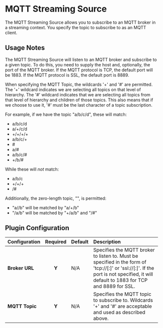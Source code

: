 MQTT Streaming Source
=====================

The MQTT Streaming Source allows you to subscribe to an MQTT broker in a streaming context. You
specify the topic to subscribe to as an MQTT client.

Usage Notes
-----------

The MQTT Streaming Source will listen to an MQTT broker and subscribe to a given topic. To do this,
you need to supply the host and, optionally, the port of the MQTT broker. If the MQTT protocol is
TCP, the default port will be 1883. If the MQTT protocol is SSL, the default port is 8889.

When specifying the MQTT Topic, the wildcards '+' and '#' are permitted. The '+' wildcard indicates
we are selecting all topics on that level of hierarchy. The '#' wildcard indicates that we are
selecting all topics from that level of hierarchy and children of those topics. This also means that
if we choose to use it, '#' must be the last character of a topic subscription.

For example, if we have the topic "a/b/c/d", these will match:

* a/b/c/d
* a/+/c/d
* +/+/+/+
* a/b/c/+
* \#
* a/#
* a/b/c/#
* +/b/#

While these will _not_ match:

* a/b/c
* +/+/+
* /#

Additionally, the zero-length topic, "", is permitted:

* "a//b" will be matched by "a/+/b"
* "/a/b" will be matched by "+/a/b" and "/#"

Plugin Configuration
--------------------

| Configuration | Required | Default | Description |
| :------------ | :------: | :------ | :---------- |
| **Broker URL** | **Y** | N/A | Specifies the MQTT broker to listen to. Must be specified in the form of 'tcp://<host>[:<port>]' or 'ssl://<host>[:<port>]'. If the port is not specified, it will default to 1883 for TCP and 8889 for SSL. |
| **MQTT Topic** | **Y** | N/A | Specifies the MQTT topic to subscribe to. Wildcards '+' and '#' are acceptable and used as described above. |
